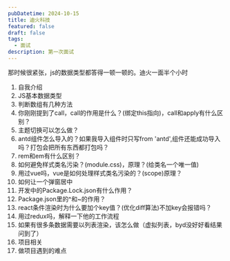 ```yaml
---
pubDatetime: 2024-10-15
title: 迪火科技
featured: false
draft: false
tags:
  - 面试
description: 第一次面试
---
```


那时候很紧张，js的数据类型都答得一顿一顿的。迪火一面半个小时

1. 自我介绍
2. JS基本数据类型
3. 判断数组有几种方法
4. 你刚刚提到了call，call的作用是什么？(绑定this指向)，call和apply有什么区别？
5. 主题切换可以怎么做？
6. antd组件怎么导入的？如果我导入组件时只写from 'antd',组件还能成功导入吗？打包会把所有东西都打包吗？
7. rem和em有什么区别？
8. 如何避免样式类名污染？(module.css)，原理？(给类名一个唯一值)
9. 用过vue吗，vue是如何处理样式类名污染的？(scope)原理？
10. 如何让一个弹窗居中
11. 开发中的Package.Lock.json有什么作用？
12. Package.json里的^和~的作用？
13. react条件渲染时为什么要加个key值？(优化diff算法)不加key会报错吗？
14. 用过redux吗，解释一下他的工作流程
15. 如果有很多条数据需要以列表渲染，该怎么做（虚拟列表，byd没好好看结果问到了）
16. 项目相关
17. 做项目遇到的难点
